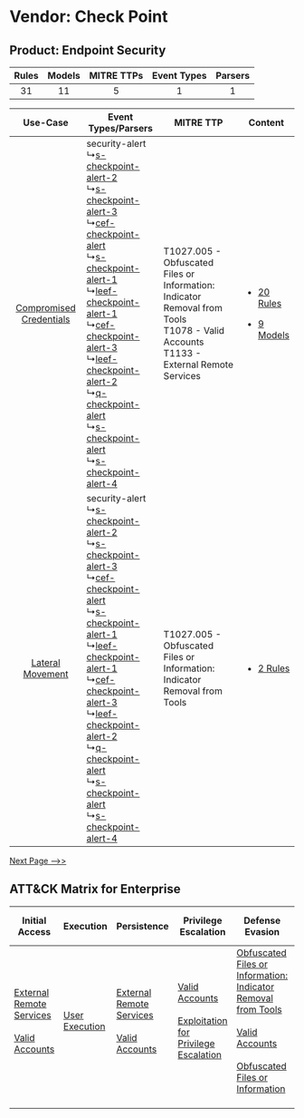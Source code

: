 Vendor: Check Point
===================
Product: Endpoint Security
--------------------------
| Rules | Models | MITRE TTPs | Event Types | Parsers |
|:-----:|:------:|:----------:|:-----------:|:-------:|
|  31   |   11   |     5      |      1      |    1    |

|    Use-Case    | Event Types/Parsers    | MITRE TTP    | Content    |
|:----:| ---- | ---- | ---- |
| [Compromised Credentials](../../../UseCases/uc_compromised_credentials.md) |  security-alert<br> ↳[s-checkpoint-alert-2](Ps/pC_scheckpointalert2.md)<br> ↳[s-checkpoint-alert-3](Ps/pC_scheckpointalert3.md)<br> ↳[cef-checkpoint-alert](Ps/pC_cefcheckpointalert.md)<br> ↳[s-checkpoint-alert-1](Ps/pC_scheckpointalert1.md)<br> ↳[leef-checkpoint-alert-1](Ps/pC_leefcheckpointalert1.md)<br> ↳[cef-checkpoint-alert-3](Ps/pC_cefcheckpointalert3.md)<br> ↳[leef-checkpoint-alert-2](Ps/pC_leefcheckpointalert2.md)<br> ↳[q-checkpoint-alert](Ps/pC_qcheckpointalert.md)<br> ↳[s-checkpoint-alert](Ps/pC_scheckpointalert.md)<br> ↳[s-checkpoint-alert-4](Ps/pC_scheckpointalert4.md)<br> | T1027.005 - Obfuscated Files or Information: Indicator Removal from Tools<br>T1078 - Valid Accounts<br>T1133 - External Remote Services<br> | [<ul><li>20 Rules</li></ul><ul><li>9 Models</li></ul>](RM/r_m_check_point_endpoint_security_Compromised_Credentials.md) |
|        [Lateral Movement](../../../UseCases/uc_lateral_movement.md)        |  security-alert<br> ↳[s-checkpoint-alert-2](Ps/pC_scheckpointalert2.md)<br> ↳[s-checkpoint-alert-3](Ps/pC_scheckpointalert3.md)<br> ↳[cef-checkpoint-alert](Ps/pC_cefcheckpointalert.md)<br> ↳[s-checkpoint-alert-1](Ps/pC_scheckpointalert1.md)<br> ↳[leef-checkpoint-alert-1](Ps/pC_leefcheckpointalert1.md)<br> ↳[cef-checkpoint-alert-3](Ps/pC_cefcheckpointalert3.md)<br> ↳[leef-checkpoint-alert-2](Ps/pC_leefcheckpointalert2.md)<br> ↳[q-checkpoint-alert](Ps/pC_qcheckpointalert.md)<br> ↳[s-checkpoint-alert](Ps/pC_scheckpointalert.md)<br> ↳[s-checkpoint-alert-4](Ps/pC_scheckpointalert4.md)<br> | T1027.005 - Obfuscated Files or Information: Indicator Removal from Tools<br>    | [<ul><li>2 Rules</li></ul>](RM/r_m_check_point_endpoint_security_Lateral_Movement.md)    |
[Next Page -->>](2_ds_check_point_endpoint_security.md)

ATT&CK Matrix for Enterprise
----------------------------
| Initial Access                                                                                                                                   | Execution                                                           | Persistence                                                                                                                                      | Privilege Escalation                                                                                                                                          | Defense Evasion                                                                                                                                                                                                                                                               | Credential Access | Discovery | Lateral Movement | Collection | Command and Control | Exfiltration | Impact |
| ------------------------------------------------------------------------------------------------------------------------------------------------ | ------------------------------------------------------------------- | ------------------------------------------------------------------------------------------------------------------------------------------------ | ------------------------------------------------------------------------------------------------------------------------------------------------------------- | ----------------------------------------------------------------------------------------------------------------------------------------------------------------------------------------------------------------------------------------------------------------------------- | ----------------- | --------- | ---------------- | ---------- | ------------------- | ------------ | ------ |
| [External Remote Services](https://attack.mitre.org/techniques/T1133)<br><br>[Valid Accounts](https://attack.mitre.org/techniques/T1078)<br><br> | [User Execution](https://attack.mitre.org/techniques/T1204)<br><br> | [External Remote Services](https://attack.mitre.org/techniques/T1133)<br><br>[Valid Accounts](https://attack.mitre.org/techniques/T1078)<br><br> | [Valid Accounts](https://attack.mitre.org/techniques/T1078)<br><br>[Exploitation for Privilege Escalation](https://attack.mitre.org/techniques/T1068)<br><br> | [Obfuscated Files or Information: Indicator Removal from Tools](https://attack.mitre.org/techniques/T1027/005)<br><br>[Valid Accounts](https://attack.mitre.org/techniques/T1078)<br><br>[Obfuscated Files or Information](https://attack.mitre.org/techniques/T1027)<br><br> |                   |           |                  |            |                     |              |        |